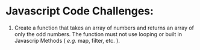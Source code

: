 # Javascript Code Challenges:
1. Create a function that takes an array of numbers and returns an array of only the odd numbers. The function must not use looping or built in Javascrip Methods ( _e.g._ map, filter, etc. ).
